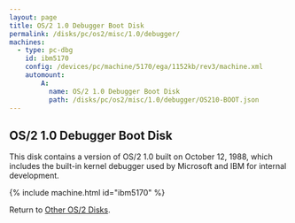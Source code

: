 ```yaml
---
layout: page
title: OS/2 1.0 Debugger Boot Disk
permalink: /disks/pc/os2/misc/1.0/debugger/
machines:
  - type: pc-dbg
    id: ibm5170
    config: /devices/pc/machine/5170/ega/1152kb/rev3/machine.xml
    automount:
        A:
          name: OS/2 1.0 Debugger Boot Disk
          path: /disks/pc/os2/misc/1.0/debugger/OS210-BOOT.json
---
```


OS/2 1.0 Debugger Boot Disk
---

This disk contains a version of OS/2 1.0 built on October 12, 1988, which includes the built-in kernel debugger used by
Microsoft and IBM for internal development.

{% include machine.html id="ibm5170" %}

Return to [Other OS/2 Disks](/disks/pc/os2/misc/).

